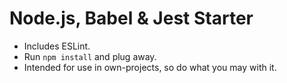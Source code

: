 # Node.js, Babel & Jest Starter
* Includes ESLint.
* Run `npm install` and plug away.
* Intended for use in own-projects, so do what you may with it.